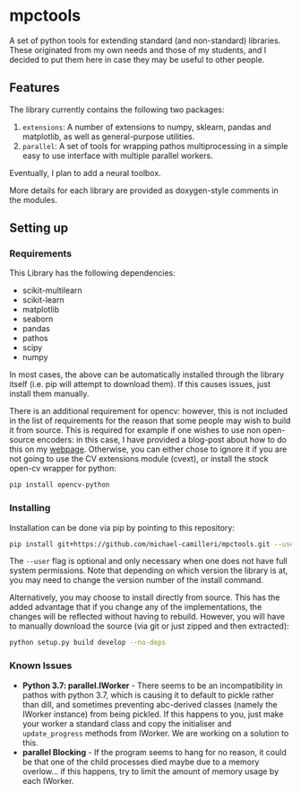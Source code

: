 # mpctools
A set of python tools for extending standard (and non-standard) libraries. These originated from my own needs and those
of my students, and I decided to put them here in case they may be useful to other people.

## Features

The library currently contains the following two packages:
 1. `extensions`: A number of extensions to numpy, sklearn, pandas and matplotlib, as well as general-purpose utilities.
 2. `parallel`: A set of tools for wrapping pathos multiprocessing in a simple easy to use interface with multiple
     parallel workers. 
 
Eventually, I plan to add a neural toolbox.

More details for each library are provided as doxygen-style comments in the modules.

## Setting up

### Requirements

This Library has the following dependencies:
  * scikit-multilearn
  * scikit-learn
  * matplotlib
  * seaborn
  * pandas
  * pathos
  * scipy
  * numpy
  
In most cases, the above can be automatically installed through the library itself (i.e. pip will attempt to download 
them). If this causes issues, just install them manually.

There is an additional requirement for opencv: however, this is not included in the list of requirements for the reason that
some people may wish to build it from source. This is required for example if one wishes to use non open-source encoders: in this
case, I have provided a blog-post about how to do this on my 
[webpage](https://michaelpjcamilleri.wordpress.com/2019/03/21/installing-opencv-with-all-the-bells-and-whistles/).
Otherwise, you can either chose to ignore it if you are not going to use the CV extensions module (cvext),
or install the stock open-cv wrapper for python:
```bash
pip install opencv-python
```

### Installing

Installation can be done via pip by pointing to this repository:
  ```bash
  pip install git+https://github.com/michael-camilleri/mpctools.git --user
  ```
 The `--user` flag is optional and only necessary when one does not have full system permissions. Note that depending on
 which version the library is at, you may need to change the version number of the install command.
 
 Alternatively, you may choose to install directly from source. This has the added advantage that if you change any of 
 the implementations, the changes will be reflected without having to rebuild. However, you will have to manually
 download the source (via git or just zipped and then extracted):
  ```bash
  python setup.py build develop --no-deps
  ```

### Known Issues

 * **Python 3.7: parallel.IWorker** - There seems to be an incompatibility in pathos with python 3.7, which is causing
 it to  default to pickle rather than dill, and sometimes preventing abc-derived classes (namely the IWorker instance)
 from  being pickled. If this happens to you, just make your worker a standard class and copy the initialiser and 
 `update_progress` methods from IWorker. We are working on a solution to this.
 * **parallel Blocking** - If the program seems to hang for no reason, it could be that one of the child processes died
 maybe due  to a memory overlow... if this happens, try to limit the amount of memory usage by each IWorker.